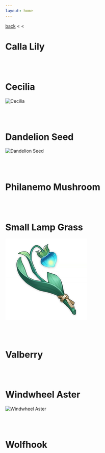 ```yaml
---
layout: home
---
```


[back](../) < <

# Calla Lily

<br/><br/>

# Cecilia
![Cecilia](/assets/img/genshin-impact/cecilia-banner.jpg)

<br/><br/>

# Dandelion Seed
![Dandelion Seed](/assets/img/genshin-impact/dandelion-seed-banner.jpg)

<br/><br/>

# Philanemo Mushroom

<br/><br/>

# Small Lamp Grass
![Small Lamp Grass](/assets/img/genshin-impact/local-specialty/small-lamp-grass.png)

<br/><br/>

# Valberry

<br/><br/>

# Windwheel Aster
![Windwheel Aster](/assets/img/genshin-impact/windwheel-aster-banner.jpg)

<br/><br/>

# Wolfhook

<br/><br/>
